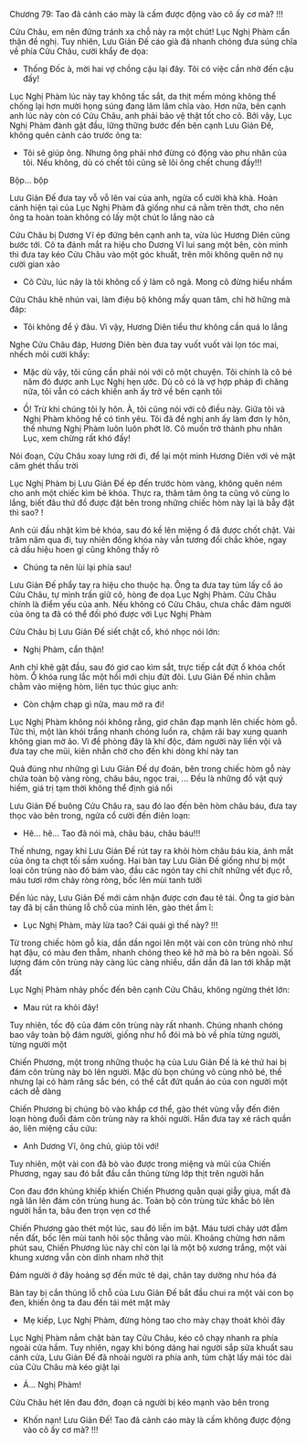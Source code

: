 




Chương 79: Tao đã cảnh cáo mày là cấm được động vào cô ấy cơ mà? !!!

Cửu Châu, em nên đứng tránh xa chỗ này ra một chút!
Lục Nghị Phàm cẩn thận đề nghị. Tuy nhiên, Lưu Giản Đế cáo già đã nhanh chóng đưa súng chĩa về phía Cửu Châu, cười khẩy đe dọa:

- Thống Đốc à, mời hai vợ chồng cậu lại đây. Tôi có việc cần nhờ đến cậu đấy!

Lục Nghị Phàm lúc này tay không tấc sắt, da thịt mềm mỏng không thể chống lại hơn mười họng súng đang lăm lăm chĩa vào. Hơn nữa, bên cạnh anh lúc này còn có Cửu Châu, anh phải bảo vệ thật tốt cho cô. Bởi vậy, Lục Nghị Phàm đành gật đầu, lững thững bước đến bên cạnh Lưu Giản Đế, không quên cảnh cáo trước ông ta:

- Tôi sẽ giúp ông. Nhưng ông phải nhớ đừng có động vào phu nhân của tôi. Nếu không, dù có chết tôi cũng sẽ lôi ông chết chung đấy!!!

Bộp... bộp

Lưu Giản Đế đưa tay vỗ vỗ lên vai của anh, ngửa cổ cười khà khà. Hoàn cảnh hiện tại của Lục Nghị Phàm đã giống như cá nằm trên thớt, cho nên ông ta hoàn toàn không có lấy một chút lo lắng nào cả

Cửu Châu bị Dương Vĩ ép đứng bên cạnh anh ta, vừa lúc Hương Diên cũng bước tới. Cô ta đánh mắt ra hiệu cho Dương Vĩ lui sang một bên, còn mình thì đưa tay kéo Cửu Châu vào một góc khuất, trên môi không quên nở nụ cười gian xảo

- Cô Cửu, lúc nãy là tôi không cố ý làm cô ngã. Mong cô đừng hiểu nhầm

Cửu Châu khẽ nhún vai, làm điệu bộ không mấy quan tâm, chỉ hờ hững mà đáp:

- Tôi không để ý đâu. Vì vậy, Hương Diên tiểu thư không cần quá lo lắng

Nghe Cửu Châu đáp, Hương Diên bèn đưa tay vuốt vuốt vài lọn tóc mai, nhếch môi cười khẩy:

- Mặc dù vậy, tôi cũng cần phải nói với cô một chuyện. Tôi chính là cô bé năm đó được anh Lục Nghị hẹn ước. Dù cô có là vợ hợp pháp đi chăng nữa, tôi vẫn có cách khiến anh ấy trở về bên cạnh tôi

- Ồ! Trừ khi chúng tôi ly hôn. À, tôi cũng nói với cô điều này. Giữa tôi và Nghị Phàm không hề có tình yêu. Tôi đã đề nghị anh ấy làm đơn ly hôn, thế nhưng Nghị Phàm luôn luôn phớt lờ. Cô muốn trở thành phu nhân Lục, xem chừng rất khó đấy!

Nói đoạn, Cửu Châu xoay lưng rời đi, để lại một mình Hương Diên với vẻ mặt căm ghét thấu trời

Lục Nghị Phàm bị Lưu Giản Đế ép đến trước hòm vàng, không quên ném cho anh một chiếc kìm bẻ khóa. Thực ra, thâm tâm ông ta cũng vô cùng lo lắng, biết đâu thứ đồ được đặt bên trong những chiếc hòm này lại là bẫy đặt thì sao? !

Anh cúi đầu nhặt kìm bẻ khóa, sau đó kề lên miệng ổ đã được chốt chặt. Vài trăm năm qua đi, tuy nhiên đống khóa này vẫn tương đối chắc khỏe, ngay cả dấu hiệu hoen gỉ cũng không thấy rõ

- Chúng ta nên lùi lại phía sau!

Lưu Giản Đế phẩy tay ra hiệu cho thuộc hạ. Ông ta đưa tay túm lấy cổ áo Cửu Châu, tự mình trấn giữ cô, hòng đe dọa Lục Nghị Phàm. Cửu Châu chính là điểm yếu của anh. Nếu không có Cửu Châu, chưa chắc đám người của ông ta đã có thể đối phó được với Lục Nghị Phàm

Cửu Châu bị Lưu Giản Đế siết chặt cổ, khó nhọc nói lớn:

- Nghị Phàm, cẩn thận!

Anh chỉ khẽ gật đầu, sau đó giơ cao kìm sắt, trực tiếp cắt đứt ổ khóa chốt hòm. Ổ khóa rung lắc một hồi mới chịu đứt đôi. Lưu Giản Đế nhìn chằm chằm vào miệng hòm, liên tục thúc giục anh:

- Còn chậm chạp gì nữa, mau mở ra đi!

Lục Nghị Phàm không nói không rằng, giơ chân đạp mạnh lên chiếc hòm gỗ. Tức thì, một làn khói trắng nhanh chóng luồn ra, chậm rãi bay xung quanh không gian mờ ảo. Vì đề phòng đây là khí độc, đám người này liền vội vã đưa tay che mũi, kiên nhẫn chờ cho đến khi dòng khí này tan

Quả đúng như những gì Lưu Giản Đế dự đoán, bên trong chiếc hòm gỗ này chứa toàn bộ vàng ròng, châu báu, ngọc trai, ... Đều là những đồ vật quý hiếm, giá trị tạm thời không thể định giá nổi

Lưu Giản Đế buông Cửu Châu ra, sau đó lao đến bên hòm châu báu, đưa tay thọc vào bên trong, ngửa cổ cười đến điên loạn:

- Hê... hê... Tao đã nói mà, châu báu, châu báu!!!

Thế nhưng, ngay khi Lưu Giản Đế rút tay ra khỏi hòm châu báu kia, ánh mắt của ông ta chợt tối sầm xuống. Hai bàn tay Lưu Giản Đế giống như bị một loại côn trùng nào đó bám vào, đầu các ngón tay chi chít những vết đục rỗ, máu tươi rớm chảy ròng ròng, bốc lên mùi tanh tưởi

Đến lúc này, Lưu Giản Đế mới cảm nhận được cơn đau tê tái. Ông ta giơ bàn tay đã bị cắn thủng lỗ chỗ của mình lên, gào thét ầm ĩ:

- Lục Nghị Phàm, mày lừa tao? Cái quái gì thế này? !!!

Từ trong chiếc hòm gỗ kia, dần dần ngoi lên một vài con côn trùng nhỏ như hạt đậu, có màu đen thẫm, nhanh chóng theo kẽ hở mà bò ra bên ngoài. Số lượng đám côn trùng này càng lúc càng nhiều, dần dần đã lan tới khắp mặt đất

Lục Nghị Phàm nhảy phốc đến bên cạnh Cửu Châu, không ngừng thét lớn:

- Mau rút ra khỏi đây!

Tuy nhiên, tốc độ của đám côn trùng này rất nhanh. Chúng nhanh chóng bao vây toàn bộ đám người, giống như hổ đói mà bò về phía từng người, từng người một

Chiến Phương, một trong những thuộc hạ của Lưu Giản Đế là kẻ thứ hai bị đám côn trùng này bò lên người. Mặc dù bọn chúng vô cùng nhỏ bé, thế nhưng lại có hàm răng sắc bén, có thể cắt đứt quần áo của con người một cách dễ dàng

Chiến Phương bị chúng bò vào khắp cơ thể, gào thét vùng vẫy đến điên loạn hòng đuổi đám côn trùng này ra khỏi người. Hắn đưa tay xé rách quần áo, liên miệng cầu cứu:

- Anh Dương Vĩ, ông chủ, giúp tôi với!

Tuy nhiên, một vài con đã bò vào được trong miệng và mũi của Chiến Phương, ngay sau đó bắt đầu cắn thủng từng lớp thịt trên người hắn

Con đau đớn khủng khiếp khiến Chiến Phương quằn quại giẫy giụa, mất đà ngã lăn lên đám côn trùng hung ác. Toàn bộ côn trùng tức khắc bò lên người hắn ta, bâu đen trọn vẹn cơ thể

Chiến Phương gào thét một lúc, sau đó liền im bặt. Máu tươi chảy ướt đẫm nền đất, bốc lên mùi tanh hôi sộc thẳng vào mũi. Khoảng chừng hơn năm phút sau, Chiến Phương lúc này chỉ còn lại là một bộ xương trắng, một vài khung xương vẫn còn dính nham nhở thịt

Đám người ở đây hoảng sợ đến mức tê dại, chân tay dường như hóa đá

Bàn tay bị cắn thủng lỗ chỗ của Lưu Giản Đế bắt đầu chui ra một vài con bọ đen, khiến ông ta đau đến tái mét mặt mày

- Mẹ kiếp, Lục Nghị Phàm, đừng hòng tao cho mày chạy thoát khỏi đây

Lục Nghị Phàm nắm chặt bàn tay Cửu Châu, kéo cô chạy nhanh ra phía ngoài cửa hầm. Tuy nhiên, ngay khi bóng dáng hai người sắp sửa khuất sau cánh cửa, Lưu Giản Đế đã nhoài người ra phía anh, túm chặt lấy mái tóc dài của Cửu Châu mà kéo giật lại

- Á... Nghị Phàm!

Cửu Châu hét lên đau đớn, đoạn cả người bị kéo mạnh vào bên trong

- Khốn nạn! Lưu Giản Đế! Tao đã cảnh cáo mày là cấm không được động vào cô ấy cơ mà? !!!




